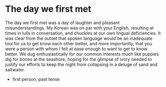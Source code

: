 # The day we first met

The day we first met was a day of laughter and pleasant misunderstandings. My Korean was on par with your English, resulting at times in lulls in conversation, and chuckles at our own lingual deficiencies. It was clear from the outset that spoken language would be an inadequate tool for us to get know each other better, and more importantly, that you were a person with whom I felt at ease enough to want to get to know better. We dug enthusiastically for our common interests much like puppies dig for bones at the seashore, hoping for the glimpse of ivory needed to justify our efforts to keep the night from collapsing in a deluge of sand and saltwater.

* first person, past tense
